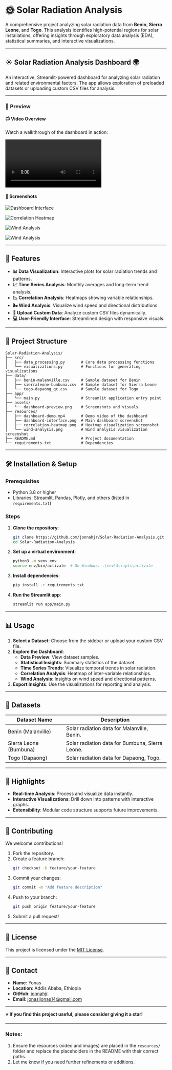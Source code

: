 

# 🌞 Solar Radiation Analysis  

A comprehensive project analyzing solar radiation data from **Benin**, **Sierra Leone**, and **Togo**. This analysis identifies high-potential regions for solar installations, offering insights through exploratory data analysis (EDA), statistical summaries, and interactive visualizations.  

---

## ☀️ Solar Radiation Analysis Dashboard 🌍  

An interactive, Streamlit-powered dashboard for analyzing solar radiation and related environmental factors. The app allows exploration of preloaded datasets or uploading custom CSV files for analysis.  

---

### 🌟 Preview  

#### 📺 Video Overview  
Watch a walkthrough of the dashboard in action:  

![Watch the Video](./resources/dashboard-demo.mp4) <!-- Replace with the actual video file path -->  

#### 📸 Screenshots  

   ![Dashboard Interface](./resources/p1.png)  
 
   ![Correlation Heatmap](./resources/p2.png)  
 
   ![Wind Analysis](./resources/p3.png)  
   
   ![Wind Analysis](./resources/p4.png)    

---

## 🚀 Features  

- **📊 Data Visualization**: Interactive plots for solar radiation trends and patterns.  
- **📈 Time Series Analysis**: Monthly averages and long-term trend analysis.  
- **📉 Correlation Analysis**: Heatmaps showing variable relationships.  
- **🌬️ Wind Analysis**: Visualize wind speed and directional distributions.  
- **📂 Upload Custom Data**: Analyze custom CSV files dynamically.  
- **💻 User-Friendly Interface**: Streamlined design with responsive visuals.  

---

## 📂 Project Structure  

```plaintext  
Solar-Radiation-Analysis/  
├── src/  
│   ├── data_processing.py       # Core data processing functions  
│   └── visualizations.py        # Functions for generating visualizations  
├── data/  
│   ├── benin-malanville.csv     # Sample dataset for Benin  
│   ├── sierraleone-bumbuna.csv  # Sample dataset for Sierra Leone  
│   └── togo-dapaong_qc.csv      # Sample dataset for Togo  
├── app/  
│   └── main.py                  # Streamlit application entry point  
├── assets/  
│   └── dashboard-preview.png    # Screenshots and visuals  
├── resources/  
│   ├── dashboard-demo.mp4       # Demo video of the dashboard  
│   ├── dashboard-interface.png  # Main dashboard screenshot  
│   ├── correlation-heatmap.png  # Heatmap visualization screenshot  
│   └── wind-analysis.png        # Wind analysis visualization screenshot  
├── README.md                    # Project documentation  
└── requirements.txt             # Dependencies  
```  

---

## 🛠️ Installation & Setup  

### Prerequisites  

- Python 3.8 or higher  
- Libraries: Streamlit, Pandas, Plotly, and others (listed in `requirements.txt`)  

### Steps  

1. **Clone the repository**:  
   ```bash  
   git clone https://github.com/jonnahjr/Solar-Radiation-Analysis.git  
   cd Solar-Radiation-Analysis  
   ```  

2. **Set up a virtual environment**:  
   ```bash  
   python3 -m venv env  
   source env/bin/activate  # On Windows: .\env\Scripts\activate  
   ```  

3. **Install dependencies**:  
   ```bash  
   pip install -r requirements.txt  
   ```  

4. **Run the Streamlit app**:  
   ```bash  
   streamlit run app/main.py  
   ```  

---

## 📊 Usage  

1. **Select a Dataset**: Choose from the sidebar or upload your custom CSV file.  
2. **Explore the Dashboard**:  
   - **Data Preview**: View dataset samples.  
   - **Statistical Insights**: Summary statistics of the dataset.  
   - **Time Series Trends**: Visualize temporal trends in solar radiation.  
   - **Correlation Analysis**: Heatmap of inter-variable relationships.  
   - **Wind Analysis**: Insights on wind speed and directional patterns.  
3. **Export Insights**: Use the visualizations for reporting and analysis.  

---

## 📁 Datasets  

| **Dataset Name**        | **Description**                                  |  
|--------------------------|-------------------------------------------------|  
| Benin (Malanville)       | Solar radiation data for Malanville, Benin.     |  
| Sierra Leone (Bumbuna)   | Solar radiation data for Bumbuna, Sierra Leone. |  
| Togo (Dapaong)           | Solar radiation data for Dapaong, Togo.         |  

---

## 🌟 Highlights  

- **Real-time Analysis**: Process and visualize data instantly.  
- **Interactive Visualizations**: Drill down into patterns with interactive graphs.  
- **Extensibility**: Modular code structure supports future improvements.  

---

## 🤝 Contributing  

We welcome contributions!  

1. Fork the repository.  
2. Create a feature branch:  
   ```bash  
   git checkout -b feature/your-feature  
   ```  
3. Commit your changes:  
   ```bash  
   git commit -m "Add feature description"  
   ```  
4. Push to your branch:  
   ```bash  
   git push origin feature/your-feature  
   ```  
5. Submit a pull request!  

---

## 📝 License  

This project is licensed under the [MIT License](./LICENSE).  

---

## 💬 Contact  

- **Name**: Yonas  
- **Location**: Addis Ababa, Ethiopia  
- **GitHub**: [jonnahjr](https://github.com/jonnahjr)  
- **Email**: [jonasjjonas14@gmail.com](mailto:jonasjjonas14@gmail.com)  

---

**⭐ If you find this project useful, please consider giving it a star!**

---

### Notes:  

1. Ensure the resources (video and images) are placed in the `resources/` folder and replace the placeholders in the README with their correct paths.  
2. Let me know if you need further refinements or additions.
